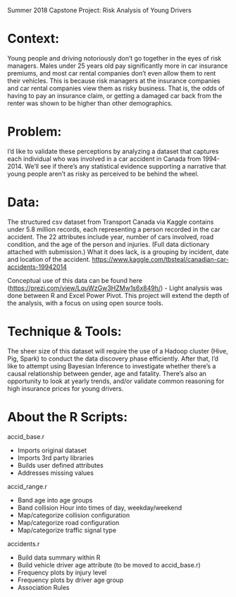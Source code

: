 Summer 2018 Capstone Project: Risk Analysis of Young Drivers

# Context:

Young people and driving notoriously don’t go together in the eyes of risk managers. Males under 25 years old pay significantly more in car insurance premiums, and most car rental companies don’t even allow them to rent their vehicles. This is because risk managers at the insurance companies and car rental companies view them as risky business. That is, the odds of having to pay an insurance claim, or getting a damaged car back from the renter was shown to be higher than other demographics.

# Problem:

I’d like to validate these perceptions by analyzing a dataset that captures each individual who was involved in a car accident in Canada from 1994-2014. We’ll see if there’s any statistical evidence supporting a narrative that young people aren’t as risky as perceived to be behind the wheel.

# Data:

The structured csv dataset from Transport Canada via Kaggle contains under 5.8 million records, each representing a person recorded in the car accident. The 22 attributes include year, number of cars involved, road condition, and the age of the person and injuries. (Full data dictionary attached with submission.) What it does lack, is a grouping by incident, date and location of the accident.
https://www.kaggle.com/tbsteal/canadian-car-accidents-19942014

Conceptual use of this data can be found here (https://prezi.com/view/LquWzGw3HZMw1s6x849h/) - Light analysis was done between R and Excel Power Pivot. This project will extend the depth of the analysis, with a focus on using open source tools.

# Technique & Tools:

The sheer size of this dataset will require the use of a Hadoop cluster (Hive, Pig, Spark) to conduct the data discovery phase efficiently. After that, I’d like to attempt using Bayesian Inference to investigate whether there’s a causal relationship between gender, age and fatality. There’s also an opportunity to look at yearly trends, and/or validate common reasoning for high insurance prices for young drivers.

# About the R Scripts:

accid_base.r
- Imports original dataset
- Imports 3rd party libraries
- Builds user defined attributes
- Addresses missing values

accid_range.r
- Band age into age groups
- Band collision Hour into times of day, weekday/weekend
- Map/categorize collision configuration
- Map/categorize road configuration
- Map/categorize traffic signal type

accidents.r
- Build data summary within R
- Build vehicle driver age attribute (to be moved to accid_base.r)
- Frequency plots by injury level
- Frequency plots by driver age group
- Association Rules
